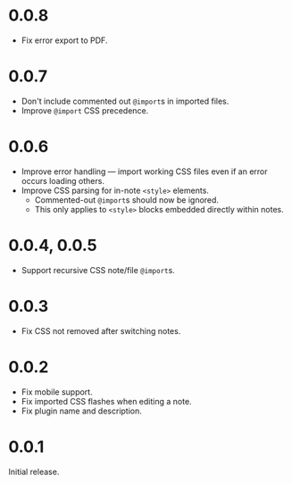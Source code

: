 # 0.0.8

- Fix error export to PDF.

# 0.0.7

- Don't include commented out `@import`s in imported files.
- Improve `@import` CSS precedence.

# 0.0.6

- Improve error handling &mdash; import working CSS files even if an error occurs loading others.
- Improve CSS parsing for in-note `<style>` elements.
   - Commented-out `@import`s should now be ignored.
   - This only applies to `<style>` blocks embedded directly within notes.

# 0.0.4, 0.0.5

- Support recursive CSS note/file `@import`s.

# 0.0.3

- Fix CSS not removed after switching notes.

# 0.0.2

- Fix mobile support.
- Fix imported CSS flashes when editing a note.
- Fix plugin name and description.

# 0.0.1

Initial release.